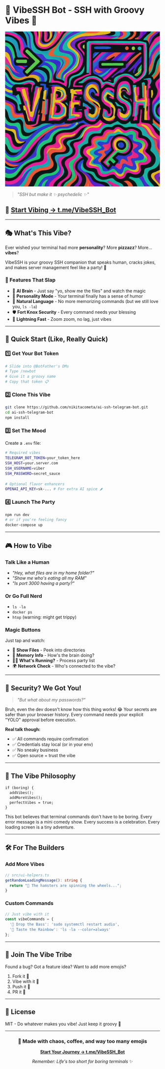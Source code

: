 # 🌈 VibeSSH Bot - SSH with Groovy Vibes 🎪

![VibeSSH Logo](./vibessh_logo.png)

> *"SSH but make it ✨ psychedelic ✨"*

## 🚀 [Start Vibing → t.me/VibeSSH_Bot](https://t.me/VibeSSH_Bot)

---

## 🎭 What's This Vibe?

Ever wished your terminal had more **personality**? More **pizzazz**? More... **vibes**? 

VibeSSH is your groovy SSH companion that speaks human, cracks jokes, and makes server management feel like a party! 🎉

### 🌟 Features That Slap

- 🧠 **AI Brain** - Just say "yo, show me the files" and watch the magic
- 🎪 **Personality Mode** - Your terminal finally has a sense of humor
- 🔮 **Natural Language** - No more memorizing commands (but we still love you, `ls -la`)
- 🛡️ **Fort Knox Security** - Every command needs your blessing
- 🚀 **Lightning Fast** - Zoom zoom, no lag, just vibes

---

## 🎯 Quick Start (Like, Really Quick)

### 1️⃣ **Get Your Bot Token**
```bash
# Slide into @BotFather's DMs
# Type /newbot
# Give it a groovy name
# Copy that token 📋
```

### 2️⃣ **Clone This Vibe**
```bash
git clone https://github.com/nikitacometa/ai-ssh-telegram-bot.git
cd ai-ssh-telegram-bot
npm install
```

### 3️⃣ **Set The Mood** 
Create a `.env` file:
```bash
# Required vibes
TELEGRAM_BOT_TOKEN=your_token_here
SSH_HOST=your.server.com
SSH_USERNAME=viber
SSH_PASSWORD=secret_sauce

# Optional flavor enhancers
OPENAI_API_KEY=sk-... # For extra AI spice 🌶️
```

### 4️⃣ **Launch The Party**
```bash
npm run dev
# or if you're feeling fancy
docker-compose up
```

---

## 🎮 How to Vibe

### Talk Like a Human
- *"Hey, what files are in my home folder?"*
- *"Show me who's eating all my RAM"*
- *"Is port 3000 having a party?"*

### Or Go Full Nerd
- `ls -la`
- `docker ps`
- `htop` (warning: might get trippy)

### Magic Buttons
Just tap and watch:
- 📁 **Show Files** - Peek into directories
- 🧠 **Memory Info** - How's the brain doing?
- 🏃‍♂️ **What's Running?** - Process party list
- 🌍 **Network Check** - Who's connected to the vibe?

---

## 🔐 Security? We Got You!

> *"But what about my passwords?"* 

Bruh, even the dev doesn't know how this thing works! 😂 Your secrets are safer than your browser history. Every command needs your explicit "YOLO" approval before execution.

**Real talk though:**
- ✅ All commands require confirmation
- ✅ Credentials stay local (or in your env)
- ✅ No sneaky business
- ✅ Open source = trust the vibe

---

## 🎨 The Vibe Philosophy

```
if (boring) {
  addVibes();
  addMoreVibes();
  perfectVibes = true;
}
```

This bot believes that terminal commands don't have to be boring. Every error message is a mini comedy show. Every success is a celebration. Every loading screen is a tiny adventure.

---

## 🛠️ For The Builders

### Add More Vibes
```typescript
// src/ui-helpers.ts
getRandomLoadingMessage(): string {
  return "🎪 The hamsters are spinning the wheels...";
}
```

### Custom Commands
```typescript
// Just vibe with it
const vibeCommands = {
  '🎵 Drop the Bass': 'sudo systemctl restart audio',
  '🌈 Taste the Rainbow': 'ls -la --color=always'
};
```

---

## 🤝 Join The Vibe Tribe

Found a bug? Got a feature idea? Want to add more emojis?

1. Fork it 🍴
2. Vibe with it 🎵
3. Push it 🚀
4. PR it 🎁

---

## 📜 License

MIT - Do whatever makes you vibe! Just keep it groovy 🌈

---

<div align="center">

### 🎪 Made with chaos, coffee, and way too many emojis

**[Start Your Journey → t.me/VibeSSH_Bot](https://t.me/VibeSSH_Bot)**

*Remember: Life's too short for boring terminals* ✨

</div>